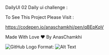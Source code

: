 DailyUI 02
Daily ui challenge :

To See This Project Please Visit :

https://codepen.io/anaschamkhi/pen/qBEpKpV

Made With Love ❤ By AnasChamkhi

![GitHub Logo](https://imgur.com/undefined)
Format: ![Alt Text](url)
